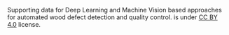 Supporting data for Deep Learning and Machine Vision based approaches for automated wood defect detection and quality control. is under [CC BY 4.0](https://creativecommons.org/licenses/by/4.0/legalcode) license.